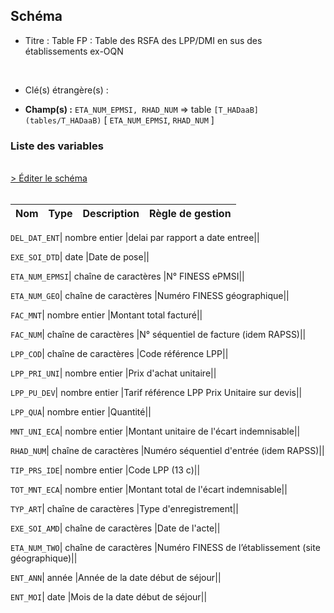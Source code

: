## Schéma


- Titre : Table FP : Table des RSFA des LPP/DMI en sus des établissements ex-OQN
<br />



- Clé(s) étrangère(s) : <br />

- **Champ(s) :** `ETA_NUM_EPMSI, RHAD_NUM`
  => table `[T_HADaaB](tables/T_HADaaB)` [ `ETA_NUM_EPMSI`, `RHAD_NUM` ]<br />

 
### Liste des variables
<br />
<div>
    <a href="https://gitlab.com/healthdatahub/applications-du-hdh/schema-snds/-/tree/master/schemas/PMSI HAD/T_HADaaFP.json"
       target="_blank" rel="noopener noreferrer">> Éditer le schéma</a>
</div>
<br />

Nom | Type | Description | Règle de gestion
-|-|-|-



`DEL_DAT_ENT`| nombre entier |delai par rapport a date entree||

`EXE_SOI_DTD`| date |Date de pose||

`ETA_NUM_EPMSI`| chaîne de caractères |N° FINESS ePMSI||

`ETA_NUM_GEO`| chaîne de caractères |Numéro FINESS  géographique||

`FAC_MNT`| nombre entier |Montant total facturé||

`FAC_NUM`| chaîne de caractères |N° séquentiel de facture (idem RAPSS)||

`LPP_COD`| chaîne de caractères |Code référence LPP||

`LPP_PRI_UNI`| nombre entier |Prix d'achat unitaire||

`LPP_PU_DEV`| nombre entier |Tarif référence LPP Prix Unitaire sur devis||

`LPP_QUA`| nombre entier |Quantité||

`MNT_UNI_ECA`| nombre entier |Montant unitaire de l'écart indemnisable||

`RHAD_NUM`| chaîne de caractères |Numéro séquentiel d'entrée (idem RAPSS)||

`TIP_PRS_IDE`| nombre entier |Code LPP (13 c)||

`TOT_MNT_ECA`| nombre entier |Montant total de l'écart indemnisable||

`TYP_ART`| chaîne de caractères |Type d'enregistrement||

`EXE_SOI_AMD`| chaîne de caractères |Date de l'acte||

`ETA_NUM_TWO`| chaîne de caractères |Numéro FINESS de l’établissement (site géographique)||

`ENT_ANN`| année |Année de la date début de séjour||

`ENT_MOI`| date |Mois de la date début de séjour||
